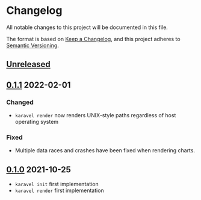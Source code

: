 # Changelog

All notable changes to this project will be documented in this file.

The format is based on [Keep a Changelog](https://keepachangelog.com/en/1.0.0/),
and this project adheres to [Semantic Versioning](https://semver.org/spec/v2.0.0.html).

## [Unreleased]

## [0.1.1] 2022-02-01

### Changed

- `karavel render` now renders UNIX-style paths regardless of host operating system

### Fixed

- Multiple data races and crashes have been fixed when rendering charts.

## [0.1.0] 2021-10-25

- `karavel init` first implementation
- `karavel render` first implementation

[unreleased]: https://github.com/mikamai/onesignal-ruby/compare/0.1.1...HEAD
[0.1.1]: https://github.com/mikamai/onesignal-ruby/releases/tag/0.1.1
[0.1.0]: https://github.com/mikamai/onesignal-ruby/releases/tag/0.1.0
